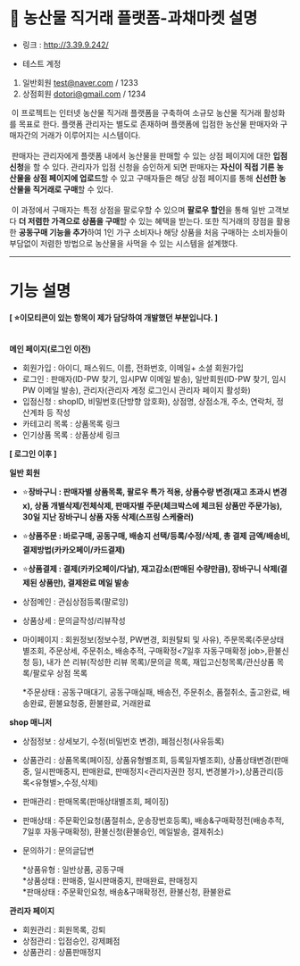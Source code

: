 #  🌽 농산물 직거래 플랫폼-과채마켓 설명

- 링크 : http://3.39.9.242/

- 테스트 계정 
1. 일반회원 test@naver.com / 1233
2. 상점회원 dotori@gmail.com / 1234  <br/>

&nbsp;이 프로젝트는 인터넷 농산물 직거래 플랫폼을 구축하여 소규모 농산물 직거래 활성화를 목표로 한다. 플랫폼 관리자는 별도로 존재하며 플랫폼에 입점한 농산물 판매자와 구매자간의 거래가 이루어지는 시스템이다. <br/> <br/> 
&nbsp;판매자는 관리자에게 플랫폼 내에서 농산물을 판매할 수 있는 상점 페이지에 대한 <b>입점 신청</b>을 할 수 있다. 관리자가 입점 신청을 승인하게 되면 판매자는 <b>자신이 직접 기른 농산물을 상점 페이지에 업로드</b>할 수 있고 구매자들은 해당 상점 페이지를 통해 <b>신선한 농산물을 직거래로 구매</b>할 수 있다.  <br/><br/> 
&nbsp;이 과정에서 구매자는 특정 상점을 팔로우할 수 있으며 <b>팔로우 할인</b>을 통해 일반 고객보다 <b>더 저렴한 가격으로 상품을 구매</b>할 수 있는 혜택을 받는다. 또한 직거래의 장점을 활용한 <b>공동구매 기능을 추가</b>하여 1인 가구 소비자나 해당 상품을 처음 구매하는 소비자들이 부담없이 저렴한 방법으로 농산물을 사먹을 수 있는 시스템을 설계했다. <br/>

---------------------------------------------------------------------------------------------------

# 기능 설명

**[ ⭐이모티콘이 있는 항목이 제가 담당하여 개발했던 부분입니다. ]**<br/><br/>

**메인 페이지(로그인 이전)**  
  * 회원가입 : 아이디, 패스워드, 이름, 전화번호, 이메일+ 소셜 회원가입
  * 로그인 : 판매자(ID-PW 찾기, 임시PW 이메일 발송), 일반회원(ID-PW 찾기, 임시PW 이메일 발송), 관리자(관리자 계정 로그인시 관리자 페이지 활성화)
  * 입점신청 : shopID, 비밀번호(단방향 암호화), 상점명, 상점소개, 주소, 연락처, 정산계좌 등 작성
  * 카테고리 목록 : 상품목록 링크
  * 인기상품 목록 : 상품상세 링크

**[ 로그인 이후 ]**  <br/>

**일반 회원**  
  * ⭐**장바구니 : 판매자별 상품목록, 팔로우 특가 적용, 상품수량 변경(재고 초과시 변경x), 상품 개별삭제/전체삭제, 판매자별 주문(체크박스에 체크된 상품만 주문가능),
                   30일 지난 장바구니 상품 자동 삭제(스프링 스케줄러)**              
  * ⭐**상품주문 : 바로구매, 공동구매, 배송지 선택/등록/수정/삭제, 총 결제 금액/배송비, 결제방법(카카오페이/카드결제)**
  * ⭐**상품결제 : 결제(카카오페이/다날), 재고감소(판매된 수량만큼), 장바구니 삭제(결제된 상품만), 결제완료 메일 발송**
  * 상점메인 : 관심상점등록(팔로잉)
  * 상품상세 : 문의글작성/리뷰작성
  * 마이페이지 : 회원정보(정보수정, PW변경, 회원탈퇴 및 사유),
                 주문목록(주문상태별조회, 주문상세, 주문취소, 배송추적, 구매확정<7일후 자동구매확정 job>,환불신청 등), 
                 내가 쓴 리뷰(작성한 리뷰 목록)/문의글 목록,
                 재입고신청목록/관신상품 목록/팔로우 상점 목록
   
    *주문상태 : 공동구매대기, 공동구매실패, 배송전, 주문취소, 품절취소, 출고완료, 배송완료, 환불요청중, 환불완료, 거래완료

**shop 매니저**  
  * 상점정보 : 상세보기, 수정(비밀번호 변경), 폐점신청(사유등록)
  * 상품관리 : 상품목록(페이징, 상품유형별조회, 등록일자별조회), 상품상태변경(판매중, 일시판매중지, 판매완료, 판매정지<관리자권한 정지, 변경불가>),상품관리(등록<유형별>,수정,삭제)
  * 판매관리 : 판매목록(판매상태별조회, 페이징)
  * 판매상태 : 주문확인요청(품절취소, 운송장번호등록), 배송&구매확정전(배송추적, 7일후 자동구매확정), 환불신청(환불승인, 메일발송, 결제취소)
  * 문의하기 : 문의글답변 
   
    *상품유형 : 일반상품, 공동구매  
    *상품상태 : 판매중, 일시판매중지, 판매완료, 판매정지  
    *판매상태 : 주문확인요청, 배송&구매확정전, 환불신청, 환불완료    
    
**관리자 페이지**
  * 회원관리 : 회원목록, 강퇴
  * 상점관리 : 입점승인, 강제폐점
  * 상품관리 : 상품판매정지
